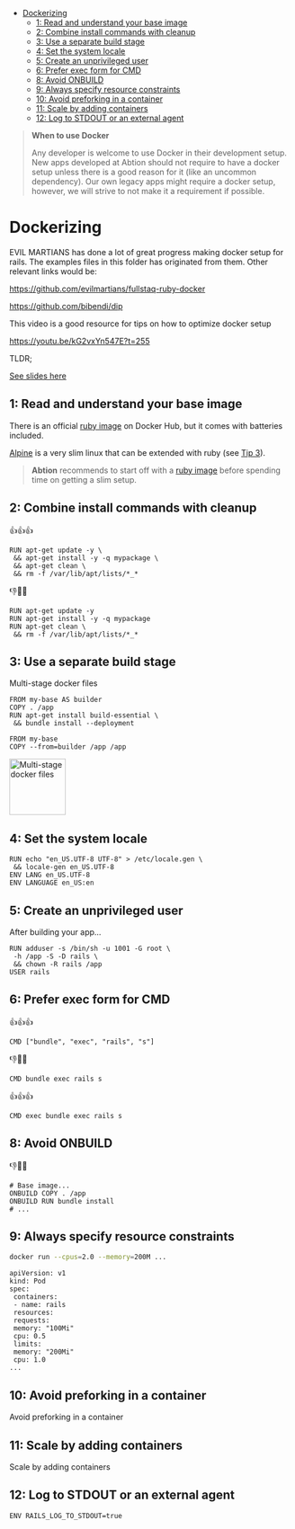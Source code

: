 - [Dockerizing](#dockerizing)
  - [1: Read and understand your base image](#1-read-and-understand-your-base-image)
  - [2: Combine install commands with cleanup](#2-combine-install-commands-with-cleanup)
  - [3: Use a separate build stage](#3-use-a-separate-build-stage)
  - [4: Set the system locale](#4-set-the-system-locale)
  - [5: Create an unprivileged user](#5-create-an-unprivileged-user)
  - [6: Prefer exec form for CMD](#6-prefer-exec-form-for-cmd)
  - [8: Avoid ONBUILD](#8-avoid-onbuild)
  - [9: Always specify resource constraints](#9-always-specify-resource-constraints)
  - [10: Avoid preforking in a container](#10-avoid-preforking-in-a-container)
  - [11: Scale by adding containers](#11-scale-by-adding-containers)
  - [12: Log to STDOUT or an external agent](#12-log-to-stdout-or-an-external-agent)

> **When to use Docker**
>
> Any developer is welcome to use Docker in their development setup. New apps developed at Abtion should not require to have a docker setup unless there is a good reason for it (like an uncommon dependency).
> Our own legacy apps might require a docker setup, however, we will strive to not make it a requirement if possible.

# Dockerizing

EVIL MARTIANS has done a lot of great progress making docker setup for rails. The examples files in this folder has originated from them. Other relevant links would be:

https://github.com/evilmartians/fullstaq-ruby-docker

https://github.com/bibendi/dip

This video is a good resource for tips on how to optimize docker setup

https://youtu.be/kG2vxYn547E?t=255

TLDR;

[See slides here](https://speakerd.s3.amazonaws.com/presentations/55d8979b402d43f4a5a99cce56273579/containers.pdf)

## 1: Read and understand your base image

There is an official [ruby image](https://hub.docker.com/_/ruby) on Docker Hub, but it comes with batteries included.

[Alpine](https://hub.docker.com/_/alpine) is a very slim linux that can be extended with ruby (see [Tip 3](#tip-3-use-a-separate-build-stage)).

> **Abtion** recommends to start off with a [ruby image](https://hub.docker.com/_/ruby) before spending time on getting a slim setup.

## 2: Combine install commands with cleanup

👍👍👍

```Docker
RUN apt-get update -y \
 && apt-get install -y -q mypackage \
 && apt-get clean \
 && rm -f /var/lib/apt/lists/*_*
```

👎🤨😔

```Docker
RUN apt-get update -y
RUN apt-get install -y -q mypackage
RUN apt-get clean \
 && rm -f /var/lib/apt/lists/*_*
```

## 3: Use a separate build stage

Multi-stage docker files

```Docker
FROM my-base AS builder
COPY . /app
RUN apt-get install build-essential \
 && bundle install --deployment

FROM my-base
COPY --from=builder /app /app
```

<img src="multi-stage-docker-files.png" alt="Multi-stage docker files" height="100">

## 4: Set the system locale

```Docker
RUN echo "en_US.UTF-8 UTF-8" > /etc/locale.gen \
 && locale-gen en_US.UTF-8
ENV LANG en_US.UTF-8
ENV LANGUAGE en_US:en
```

## 5: Create an unprivileged user

After building your app...

```Docker
RUN adduser -s /bin/sh -u 1001 -G root \
 -h /app -S -D rails \
 && chown -R rails /app
USER rails
```

## 6: Prefer exec form for CMD

👍👍👍

```Docker
CMD ["bundle", "exec", "rails", "s"]
```

👎🤨😔

```Docker
CMD bundle exec rails s
```

👍👍👍

```Docker
CMD exec bundle exec rails s
```

## 8: Avoid ONBUILD

👎🤨😔

```Docker
# Base image...
ONBUILD COPY . /app
ONBUILD RUN bundle install
# ...
```

## 9: Always specify resource constraints

```bash
docker run --cpus=2.0 --memory=200M ...
```

```docker-compose
apiVersion: v1
kind: Pod
spec:
 containers:
 - name: rails
 resources:
 requests:
 memory: "100Mi"
 cpu: 0.5
 limits:
 memory: "200Mi"
 cpu: 1.0
...
```

## 10: Avoid preforking in a container

Avoid preforking in a container

## 11: Scale by adding containers

Scale by adding containers

## 12: Log to STDOUT or an external agent

```
ENV RAILS_LOG_TO_STDOUT=true
```
